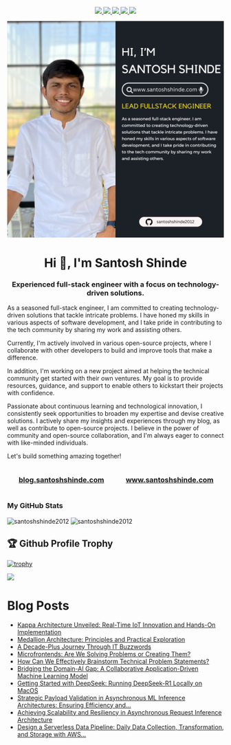 <p align="center"> 
 <a href="https://twitter.com/shindesan2012" alt="santosh shinde github stats">
   <img src="https://img.shields.io/badge/-@shindesan2012-%231DA1F2?style=flat-square&logo=twitter&logoColor=ffffff" />
 </a>
 <a href="https://github.com/santoshshinde2012" alt="santosh shinde github stats">
   <img src="https://img.shields.io/badge/-@santoshshinde2012-%23181717?style=flat-square&logo=github" />
 </a>
 <a href="https://www.linkedin.com/in/shindesantosh" alt="santosh shinde github stats">
   <img src="https://img.shields.io/badge/-shindesantosh-blue?style=flat-square&logo=Linkedin&logoColor=white&link=https://www.linkedin.com/in/shindesantosh" />
 </a>
 <a href="http://blog.santoshshinde.com/" alt="santosh shinde blog">
   <img src="https://img.shields.io/badge/blog.santoshshinde.com-brightgreen?style=flat-square" />
 </a>
 <a href="https://stackoverflow.com/users/4319438/santosh-shinde" alt="santosh shinde stackoverflow">
   <img src="https://img.shields.io/badge/stackoverflow-%23181717?style=flat-square&logo=stackoverflow" />
 </a>
</p>

[![About me](./profile.png)](https://www.santoshshinde.com/)

<h1 align="center">Hi 👋, I'm Santosh Shinde</h1>
<h3 align="center">Experienced full-stack engineer with a focus on technology-driven solutions. </h3>

As a seasoned full-stack engineer, I am committed to creating technology-driven solutions that tackle intricate problems. I have honed my skills in various aspects of software development, and I take pride in contributing to the tech community by sharing my work and assisting others.

Currently, I'm actively involved in various open-source projects, where I collaborate with other developers to build and improve tools that make a difference.

In addition, I'm working on a new project aimed at helping the technical community get started with their own ventures. My goal is to provide resources, guidance, and support to enable others to kickstart their projects with confidence.

Passionate about continuous learning and technological innovation, I consistently seek opportunities to broaden my expertise and devise creative solutions. I actively share my insights and experiences through my blog, as well as contribute to open-source projects. I believe in the power of community and open-source collaboration, and I'm always eager to connect with like-minded individuals.

Let's build something amazing together!

<div style="display: flex;">
  <div style="flex: 50%; padding: 0 15px;">
    <h3 align="center">
      <a href="http://blog.santoshshinde.com/" alt="santosh shinde blog">blog.santoshshinde.com</a>
    </h3>
  </div>
  <div style="flex: 50%; padding: 0 15px;">
    <h3 align="center">
      <a href="http://www.santoshshinde.com/" alt="santosh shinde portfolio">www.santoshshinde.com</a>
    </h3>
  </div>
</div>

### My GitHub Stats
<div>
<img align="center" width="49%" src="https://github-readme-streak-stats.herokuapp.com/?user=santoshshinde2012" alt="santoshshinde2012" />
<img align="center" width="49%"  src="https://github-readme-stats.vercel.app/api?username=santoshshinde2012&show_icons=true&locale=en" alt="santoshshinde2012" />
</div>

## 🏆 Github Profile Trophy

[![trophy](https://github-profile-trophy.vercel.app/?username=santoshshinde2012&theme=monokai&margin-w=15&margin-h=15&&no-frame=true&row=1)](https://github.com/ryo-ma/github-profile-trophy)

<img src="https://github-readme-stats.vercel.app/api/top-langs/?username=santoshshinde2012&layout=compact&hide=html" />

<br/>

# Blog Posts

<!-- BLOG-POST-LIST:START -->
- [Kappa Architecture Unveiled: Real-Time IoT Innovation and Hands-On Implementation](https://santosh-shinde.medium.com/kappa-architecture-unveiled-real-time-iot-innovation-and-hands-on-implementation-d8ff57f37167?source=rss-f5cfa346da5------2)
- [Medallion Architecture: Principles and Practical Exploration](https://levelup.gitconnected.com/medallion-architecture-principles-and-practical-exploration-425834ae3bc7?source=rss-f5cfa346da5------2)
- [A Decade-Plus Journey Through IT Buzzwords](https://levelup.gitconnected.com/a-decade-plus-journey-through-it-buzzwords-c2e0bb2c80e8?source=rss-f5cfa346da5------2)
- [Microfrontends: Are We Solving Problems or Creating Them?](https://levelup.gitconnected.com/microfrontends-are-we-solving-problems-or-creating-them-35f1098b0820?source=rss-f5cfa346da5------2)
- [How Can We Effectively Brainstorm Technical Problem Statements?](https://levelup.gitconnected.com/how-can-we-effectively-brainstorm-technical-problem-statements-d13679350675?source=rss-f5cfa346da5------2)
- [Bridging the Domain-AI Gap: A Collaborative Application-Driven Machine Learning Model](https://levelup.gitconnected.com/bridging-the-domain-ai-gap-a-collaborative-application-driven-machine-learning-model-0d10939f6525?source=rss-f5cfa346da5------2)
- [Getting Started with DeepSeek: Running DeepSeek-R1 Locally on MacOS](https://levelup.gitconnected.com/getting-started-with-deepseek-running-deepseek-r1-locally-on-macos-35bac18ade3a?source=rss-f5cfa346da5------2)
- [Strategic Payload Validation in Asynchronous ML Inference Architectures: Ensuring Efficiency and…](https://levelup.gitconnected.com/strategic-payload-validation-in-asynchronous-ml-inference-architectures-ensuring-efficiency-and-d26ca08fd8fe?source=rss-f5cfa346da5------2)
- [Achieving Scalability and Resiliency in Asynchronous Request Inference Architecture](https://levelup.gitconnected.com/achieving-scalability-and-resiliency-in-asynchronous-request-inference-architecture-3f3948d978d2?source=rss-f5cfa346da5------2)
- [Design a Serverless Data Pipeline: Daily Data Collection, Transformation, and Storage with AWS…](https://levelup.gitconnected.com/design-a-serverless-data-pipeline-daily-data-collection-transformation-and-storage-with-aws-b0910179e4e1?source=rss-f5cfa346da5------2)
<!-- BLOG-POST-LIST:END -->
